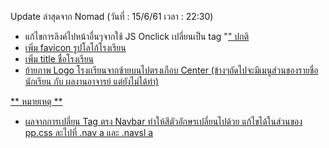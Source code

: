
Update ล่าสุดจาก Nomad (วันที่ : 15/6/61 เวลา : 22:30)
- แก้ไขการลิงค์ไปหน้าอื่นๆจากใช้ JS Onclick เปลี่ยนเป็น tag "<a href = "">" ปกติ
- เพิ่ม favicon รูปโลโก้โรงเรียน
- เพิ่ม title ชื่อโรงเรียน
- ย้ายภาพ Logo โรงเเรียนจากซ้ายบนไปตรงเกือบ Center (ข้างๆถัดไปจะมีเมนูส่วนของรายชื่อนักเรียน กับ ผลงานอาจารย์ แต่ยังไม่ได้ทำ)

** หมายเหตุ **
- ผลจากการเปลี่ยน Tag ตรง Navbar ทำให้สีตัวอักษรเปลี่ยนไปด้วย แก้ไขได้ในส่วนของ pp.css ละไปที่ .nav a และ .navsl a

